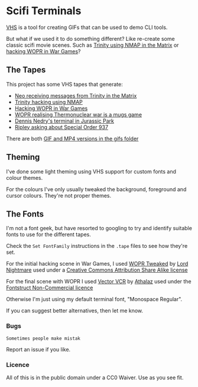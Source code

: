 # Scifi Terminals

[VHS](https://github.com/charmbracelet/vhs) is a tool for creating GIFs that can 
be used to demo CLI tools.

But what if we used it to do something different? Like re-create some classic 
scifi movie scenes. Such as [Trinity using NMAP in the Matrix](https://www.youtube.com/watch?v=nLVBgsEk5k0) or 
[hacking WOPR in War Games](https://www.youtube.com/watch?v=D-9l5jSDL50)?

## The Tapes

This project has some VHS tapes that generate:

* [Neo receiving messages from Trinity in the Matrix](/gifs/matrix-neo.gif)
* [Trinity hacking using NMAP](/gifs/matrix-trinity-hack.gif)
* [Hacking WOPR in War Games](/gifs/war-games-greetings-professor.gif)
* [WOPR realising Thermonuclear war is a mugs game](/gifs/war-games-strange-game.gif)
* [Dennis Nedry's terminal in Jurassic Park](/gifs/jurassic-park-nedry.gif)
* [Ripley asking about Special Order 937](/gifs/alient-special-order.gif)

There are both [GIF and MP4 versions in the gifs folder](/gifs)

## Theming

I've done some light theming using VHS support for custom fonts and colour themes.

For the colours I've only usually tweaked the background, foreground and cursor colours. 
They're not proper themes.

## The Fonts

I'm not a font geek, but have resorted to googling to try and identify suitable fonts to 
use for the different tapes.

Check the `Set FontFamily` instructions in the `.tape` files to see how they're set.

For the initial hacking scene in War Games, I used [WOPR Tweaked](https://fontstruct.com/fontstructions/show/1854233/wopr-terminal-1) by [Lord Nightmare](https://fontstruct.com/fontstructors/59995/lord_nightmare) used under a [Creative Commons Attribution Share Alike license](http://creativecommons.org/licenses/by-sa/3.0/)

For the final scene with WOPR I used [Vector VCR](https://fontstruct.com/fontstructions/show/1554355/vector-vcr) by [Athalaz](https://fontstruct.com/fontstructors/1561728/athalax) used under the [Fontstruct Non-Commercial licence](https://fontstruct.com/fontstructions/license/1554355/vector-vcr)

Otherwise I'm just using my default terminal font, "Monospace Regular".

If you can suggest better alternatives, then let me know.

### Bugs

`Sometimes people make mistak`

Report an issue if you like.

### Licence

All of this is in the public domain under a CC0 Waiver. Use as you see fit.
